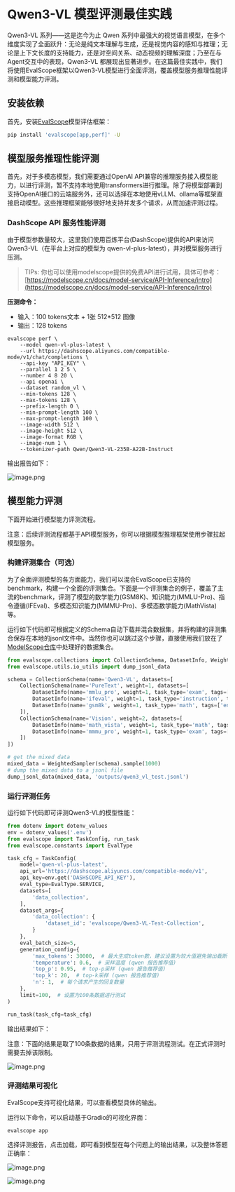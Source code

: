 # Qwen3-VL 模型评测最佳实践

Qwen3-VL 系列——这是迄今为止 Qwen 系列中最强大的视觉语言模型，在多个维度实现了全面跃升：无论是纯文本理解与生成，还是视觉内容的感知与推理；无论是上下文长度的支持能力，还是对空间关系、动态视频的理解深度；乃至在与Agent交互中的表现，Qwen3-VL 都展现出显著进步。在这篇最佳实践中，我们将使用EvalScope框架以Qwen3-VL模型进行全面评测，覆盖模型服务推理性能评测和模型能力评测。

## 安装依赖

首先，安装[EvalScope](https://github.com/modelscope/evalscope)模型评估框架：

```bash
pip install 'evalscope[app,perf]' -U
```

## 模型服务推理性能评测

首先，对于多模态模型，我们需要通过OpenAI API兼容的推理服务接入模型能力，以进行评测，暂不支持本地使用transformers进行推理。除了将模型部署到支持OpenAI接口的云端服务外，还可以选择在本地使用vLLM、ollama等框架直接启动模型。这些推理框架能够很好地支持并发多个请求，从而加速评测过程。

### DashScope API 服务性能评测

由于模型参数量较大，这里我们使用百炼平台(DashScope)提供的API来访问Qwen3-VL（在平台上对应的模型为 qwen-vl-plus-latest），并对模型服务进行压测。

> TIPs: 你也可以使用modelscope提供的免费API进行试用，具体可参考：[https://modelscope.cn/docs/model-service/API-Inference/intro](https://modelscope.cn/docs/model-service/API-Inference/intro)

**压测命令：**

- 输入：100 tokens文本 + 1张 512\*512 图像
- 输出：128 tokens

```shell
evalscope perf \
    --model qwen-vl-plus-latest \
    --url https://dashscope.aliyuncs.com/compatible-mode/v1/chat/completions \
    --api-key "API_KEY" \
    --parallel 1 2 5 \
    --number 4 8 20 \
    --api openai \
    --dataset random_vl \
    --min-tokens 128 \
    --max-tokens 128 \
    --prefix-length 0 \
    --min-prompt-length 100 \
    --max-prompt-length 100 \
    --image-width 512 \
    --image-height 512 \
    --image-format RGB \
    --image-num 1 \
    --tokenizer-path Qwen/Qwen3-VL-235B-A22B-Instruct

```

输出报告如下：

![image.png](https://sail-moe.oss-cn-hangzhou.aliyuncs.com/yunlin/images/evalscope/doc/qwen_vl/perf.png)


## 模型能力评测

下面开始进行模型能力评测流程。

注意：后续评测流程都基于API模型服务，你可以根据模型推理框架使用步骤拉起模型服务。

### 构建评测集合（可选）

为了全面评测模型的各方面能力，我们可以混合EvalScope已支持的benchmark，构建一个全面的评测集合。下面是一个评测集合的例子，覆盖了主流的benchmark，评测了模型的数学能力(GSM8K)、知识能力(MMLU-Pro)、指令遵循(IFEval)、多模态知识能力(MMMU-Pro)、多模态数学能力(MathVista)等。

运行如下代码即可根据定义的Schema自动下载并混合数据集，并将构建的评测集合保存在本地的jsonl文件中。当然你也可以跳过这个步骤，直接使用我们放在了[ModelScope仓库](https://modelscope.cn/datasets/evalscope/Qwen3-VL-Test-Collection/summary)中处理好的数据集合。

```python
from evalscope.collections import CollectionSchema, DatasetInfo, WeightedSampler
from evalscope.utils.io_utils import dump_jsonl_data

schema = CollectionSchema(name='Qwen3-VL', datasets=[
    CollectionSchema(name='PureText', weight=1, datasets=[
        DatasetInfo(name='mmlu_pro', weight=1, task_type='exam', tags=['en'], args={'few_shot_num': 0}),
        DatasetInfo(name='ifeval', weight=1, task_type='instruction', tags=['en'], args={'few_shot_num': 0}),
        DatasetInfo(name='gsm8k', weight=1, task_type='math', tags=['en'], args={'few_shot_num': 0}),
    ]),
    CollectionSchema(name='Vision', weight=2, datasets=[
        DatasetInfo(name='math_vista', weight=1, task_type='math', tags=['en'], args={'few_shot_num': 0}),
        DatasetInfo(name='mmmu_pro', weight=1, task_type='exam', tags=['en'], args={'few_shot_num': 0}),
    ])
])

# get the mixed data
mixed_data = WeightedSampler(schema).sample(1000)
# dump the mixed data to a jsonl file
dump_jsonl_data(mixed_data, 'outputs/qwen3_vl_test.jsonl')

```

### 运行评测任务

运行如下代码即可评测Qwen3-VL的模型性能：

```python
from dotenv import dotenv_values
env = dotenv_values('.env')
from evalscope import TaskConfig, run_task
from evalscope.constants import EvalType

task_cfg = TaskConfig(
    model='qwen-vl-plus-latest',
    api_url='https://dashscope.aliyuncs.com/compatible-mode/v1',
    api_key=env.get('DASHSCOPE_API_KEY'),
    eval_type=EvalType.SERVICE,
    datasets=[
        'data_collection',
    ],
    dataset_args={
        'data_collection': {
            'dataset_id': 'evalscope/Qwen3-VL-Test-Collection',
        }
    },
    eval_batch_size=5,
    generation_config={
        'max_tokens': 30000,  # 最大生成token数，建议设置为较大值避免输出截断
        'temperature': 0.6,  # 采样温度 (qwen 报告推荐值)
        'top_p': 0.95,  # top-p采样 (qwen 报告推荐值)
        'top_k': 20,  # top-k采样 (qwen 报告推荐值)
        'n': 1,  # 每个请求产生的回复数量
    },
    limit=100,  # 设置为100条数据进行测试
)

run_task(task_cfg=task_cfg)
```

输出结果如下：

注意：下面的结果是取了100条数据的结果，只用于评测流程测试。在正式评测时需要去掉该限制。

![image.png](https://sail-moe.oss-cn-hangzhou.aliyuncs.com/yunlin/images/evalscope/doc/qwen_vl/eval.png)

### 评测结果可视化

EvalScope支持可视化结果，可以查看模型具体的输出。

运行以下命令，可以启动基于Gradio的可视化界面：

```shell
evalscope app
```

选择评测报告，点击加载，即可看到模型在每个问题上的输出结果，以及整体答题正确率：

![image.png](https://sail-moe.oss-cn-hangzhou.aliyuncs.com/yunlin/images/evalscope/doc/qwen_vl/overview.png)

![image.png](https://sail-moe.oss-cn-hangzhou.aliyuncs.com/yunlin/images/evalscope/doc/qwen_vl/detail.png)